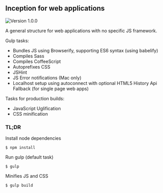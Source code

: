 ## Inception for web applications
![Version 1.0.0](https://img.shields.io/badge/Version-1.0.0-brightgreen.svg)

A general structure for web applications with no specific JS framework.

Gulp tasks:
* Bundles JS using Browserify, supporting ES6 syntax (using babelify)
* Compiles Sass
* Compiles CoffeeScript
* Autoprefixes CSS
* JSHint
* JS Error notifications (Mac only)
* Localhost setup using autoconnect with optional HTML5 History Api Fallback (for single page web apps)

Tasks for production builds:

* JavaScript Uglification
* CSS minification

### TL;DR

Install node dependencies

```shell
$ npm install
```

Run gulp (default task)
```shell
$ gulp
```

Minifies JS and CSS
```shell
$ gulp build
```
